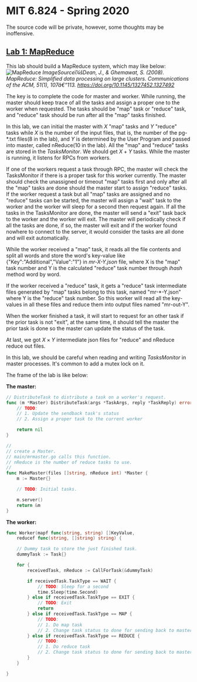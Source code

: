 # MIT 6.824 - Spring 2020

The source code will be private, however, some thoughts may be inoffensive.

## [Lab 1: MapReduce][lab1]

This lab should build a MapReduce system, which may like below:
![MapReduce](https://github.com/gumuxiansheng/MIT6.824Labs/blob/master/docImg/2020-04-18-16-43-48.png?raw=true)
*ImageSourceï¼šDean, J., & Ghemawat, S. (2008). MapReduce: Simplified data processing on large clusters. Communications of the ACM, 51(1), 107â€“113. https://doi.org/10.1145/1327452.1327492*

The key is to complete the code for master and worker. While running, the master should keep trace of all the tasks and assign a proper one to the worker when requested. The tasks should be "map" task or "reduce" task, and "reduce" task should be run after all the "map" tasks finished.

In this lab, we can initial the master with *X* "map" tasks and *Y* "reduce" tasks while *X* is the number of the input files, that is, the number of the pg-\*.txt files(8 in the lab), and *Y* is determined by the User Program and passed into master, called nReduce(10 in the lab). All the "map" and "reduce" tasks are stored in the *TasksMonitor*. We should get $X+Y$ tasks. While the master is running, it listens for RPCs from workers. 

If one of the workers request a task through RPC, the master will check the TasksMonitor if there is a proper task for this worker currently. The master should check the unassigned or timeout "map" tasks first and only after all the "map" tasks are done should the master start to assign "reduce" tasks. If the worker request a task but all "map" tasks are assigned and no "reduce" tasks can be started, the master will assign a "wait" task to the worker and the worker will sleep for a second then request again. If all the tasks in the TasksMonitor are done, the master will send a "exit" task back to the worker and the worker will exit. The master will periodically check if all the tasks are done, if so, the master will exit and if the worker found nowhere to connect to the server, it would consider the tasks are all done and will exit automatically.

While the worker received a "map" task, it reads all the file contents and split all words and store the word's key-value like {"Key":"Additional","Value":"1"} in *mr-X-Y.json* file, where X is the "map" task number and Y is the calculated "reduce" task number through *ihash* method word by word.

If the worker received a "reduce" task, it gets a "reduce" task intermediate files generated by "map" tasks belong to this task, named "mr-\*-Y.json" where Y is the "reduce" task number. So this worker will read all the key-values in all these files and reduce them into output files named "mr-out-Y".

When the worker finished a task, it will start to request for an other task if the prior task is not "exit", at the same time, it should tell the master the prior task is done so the master can update the status of the task.

At last, we got $X \times Y$ intermediate json files for "reduce" and nReduce reduce out files.

In this lab, we should be careful when reading and writing *TasksMonitor* in master processes. It's common to add a mutex lock on it.

The frame of the lab is like below:

**The master:**
```go
// DistributeTask to distribute a task on a worker's request.
func (m *Master) DistributeTask(args *TaskArgs, reply *TaskReply) error {
    // TODO:
    // 1. Update the sendback task's status
    // 2. Assign a proper task to the current worker

    return nil
}

//
// create a Master.
// main/mrmaster.go calls this function.
// nReduce is the number of reduce tasks to use.
//
func MakeMaster(files []string, nReduce int) *Master {
    m := Master{}

    // TODO: Initial tasks.

    m.server()
    return &m
}
```

**The worker:**
``` go
func Worker(mapf func(string, string) []KeyValue,
    reducef func(string, []string) string) {

    // Dummy task to store the just finished task.
    dummyTask := Task{}

    for {
        receivedTask, nReduce := CallForTask(&dummyTask)

        if receivedTask.TaskType == WAIT {
            // TODO: Sleep for a second
            time.Sleep(time.Second)
        } else if receivedTask.TaskType == EXIT {
            // TODO: Exit
            return
        } else if receivedTask.TaskType == MAP {
            // TODO:
            // 1. Do map task
            // 2. Change task status to done for sending back to master
        } else if receivedTask.TaskType == REDUCE {
            // TODO:
            // 1. Do reduce task
            // 2. Change task status to done for sending back to master
        }
    }

}
```

[lab1]:https://pdos.csail.mit.edu/6.824/labs/lab-mr.html
